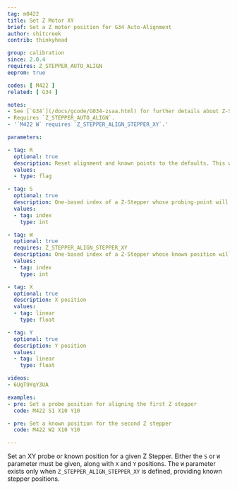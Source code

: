 ```yaml
---
tag: m0422
title: Set Z Motor XY
brief: Set a Z motor position for G34 Auto-Alignment
author: shitcreek
contrib: thinkyhead

group: calibration
since: 2.0.4
requires: Z_STEPPER_AUTO_ALIGN
eeprom: true

codes: [ M422 ]
related: [ G34 ]

notes:
- See [`G34`](/docs/gcode/G034-zsaa.html) for further details about Z-Stepper automatic alignment.
- Requires `Z_STEPPER_AUTO_ALIGN`.
- '`M422 W` requires `Z_STEPPER_ALIGN_STEPPER_XY`.'

parameters:

- tag: R
  optional: true
  description: Reset alignment and known points to the defaults. This will also be done by [`M502`](/docs/gcode/M502.html).
  values:
  - type: flag

- tag: S
  optional: true
  description: One-based index of a Z-Stepper whose probing-point will be set.
  values:
  - tag: index
    type: int

- tag: W
  optional: true
  requires: Z_STEPPER_ALIGN_STEPPER_XY
  description: One-based index of a Z-Stepper whose known position will be set.
  values:
  - tag: index
    type: int

- tag: X
  optional: true
  description: X position
  values:
  - tag: linear
    type: float

- tag: Y
  optional: true
  description: Y position
  values:
  - tag: linear
    type: float

videos:
- 6UgT9YqY3UA

examples:
- pre: Set a probe position for aligning the first Z stepper
  code: M422 S1 X10 Y10

- pre: Set a known position for the second Z stepper
  code: M422 W2 X10 Y10

---
```


Set an XY probe or known position for a given Z Stepper. Either the `S` or `W` parameter must be given, along with `X` and `Y` positions. The `W` parameter exists only when `Z_STEPPER_ALIGN_STEPPER_XY` is defined, providing known stepper positions.
